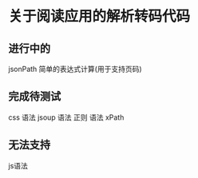 # 关于阅读应用的解析转码代码

## 进行中的
jsonPath
简单的表达式计算(用于支持页码)

## 完成待测试
css  语法
jsoup 语法
正则 语法
xPath

## 无法支持
js语法
